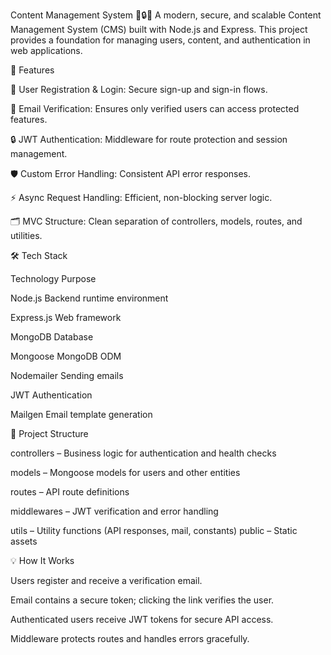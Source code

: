 Content Management System 📝🔒📧
A modern, secure, and scalable Content Management System (CMS) built with Node.js and Express.
This project provides a foundation for managing users, content, and authentication in web applications.

🚀 Features

👤 User Registration & Login: Secure sign-up and sign-in flows.

📧 Email Verification: Ensures only verified users can access protected features.

🔒 JWT Authentication: Middleware for route protection and session management.

🛡️ Custom Error Handling: Consistent API error responses.

⚡ Async Request Handling: Efficient, non-blocking server logic.

🗂️ MVC Structure: Clean separation of controllers, models, routes, and utilities.

🛠️ Tech Stack

Technology	Purpose

Node.js	Backend runtime environment

Express.js	Web framework

MongoDB	Database

Mongoose	MongoDB ODM

Nodemailer	Sending emails

JWT	Authentication

Mailgen	Email template generation

📂 Project Structure

controllers – Business logic for authentication and health checks

models – Mongoose models for users and other entities

routes – API route definitions

middlewares – JWT verification and error handling

utils – Utility functions (API responses, mail, constants)
public – Static assets

💡 How It Works

Users register and receive a verification email.

Email contains a secure token; clicking the link verifies the user.

Authenticated users receive JWT tokens for secure API access.

Middleware protects routes and handles errors gracefully.
